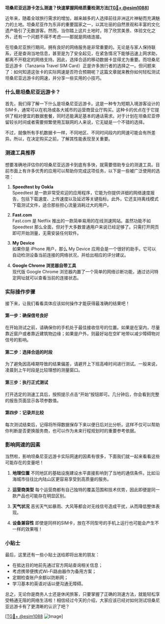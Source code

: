**坦桑尼亚远游卡怎么测速？快速掌握网络质量检测方法[[TG💪+ @esim1088](https://t.me/s/esim1088)]**

近年来，随着全球旅行需求的增加，越来越多的人选择前往非洲这片神秘而充满魅力的土地。坦桑尼亚作为东非的重要国家之一，以其壮丽的自然景观和丰富的文化遗产吸引了无数游客。然而，当你踏上这片土地时，除了欣赏美景、体验文化之外，还有一个问题不得不考虑——那就是网络连接。

在坦桑尼亚旅行期间，拥有良好的网络服务是非常重要的。无论是与家人保持联系，还是查询当地信息，甚至是为了安全起见，在紧急情况下能够迅速上网求助，都离不开稳定的网络支持。因此，选择合适的移动数据卡显得尤为重要。而坦桑尼亚远游卡（Tanzania Travel SIM Card）正是许多旅行者的选择之一。但问题来了：如何知道这张卡的实际网速是否符合预期呢？这篇文章就来教你如何轻松测试坦桑尼亚远游卡的网速，并分享一些实用的小技巧。

### 什么是坦桑尼亚远游卡？

首先，我们得了解一下什么是坦桑尼亚远游卡。这是一种专为短期入境游客设计的SIM卡，通常可以在机场或各大城市的运营商营业厅购买。这种卡的优点在于它提供了相对便宜的数据套餐，同时还能满足基本的通话需求。对于计划在坦桑尼亚停留较长时间或者需要频繁使用互联网的人来说，它无疑是一个不错的选择。

不过，就像所有手机数据卡一样，不同地区、不同时间段内的网速可能会有所差异。所以，在决定购买之前，了解其性能表现至关重要。

### 测速工具推荐

想要准确地评估你的坦桑尼亚远游卡到底有多快，就需要借助专业的测速工具。目前市面上有许多优秀的应用可以帮助你完成这项任务，以下是一些被广泛使用的选项：

1. **Speedtest by Ookla**  
   Speedtest 是一款非常受欢迎的应用程序，它能为你提供详细的网络速度报告，包括下载速度、上传速度以及延迟等关键指标。此外，它还支持离线模式下载测试文件，适合那些担心流量消耗过大的用户。

2. **Fast.com**  
   Fast.com 是 Netflix 推出的一款简单易用的在线测速网站。虽然功能不如 Speedtest 那么全面，但对于大多数普通用户来说已经足够了。只需打开网页即可开始测量，无需安装任何软件。

3. **My Device**  
   如果你是 iPhone 用户，那么 My Device 应用会是一个很好的助手。它可以自动检测设备当前连接的网络状况，并给出相应的评分建议。

4. **Google Chrome 浏览器自带工具**  
   现代版 Google Chrome 浏览器内置了一个简单的网络诊断功能，通过访问特定网址就可以查看当前的连接状态。

### 实际操作步骤

接下来，让我们看看具体应该如何操作才能获得最准确的结果吧！

#### 第一步：确保信号良好
在开始测试之前，请确保你的手机处于最佳接收信号的位置。如果是在室内，尽量靠近窗户或者靠近建筑物边缘；如果是户外，则最好站在空旷地带以减少障碍物对信号的影响。

#### 第二步：选择合适的时段
为了避免因高峰期导致的结果偏差，请避开上下班高峰时间进行测试。一般来说，凌晨到上午时段是比较理想的测量窗口。

#### 第三步：执行正式测试
打开选定的测速工具后，按照提示点击“开始”按钮即可。几分钟后，你会看到完整的报告页面显示各项参数值。

#### 第四步：记录并比较
每次测试结束后，记得将所得数据保存下来以便日后对比分析。这样不仅可以帮助你判断是否更换服务商，也可以作为未来行程规划时的重要参考依据。

### 影响网速的因素

当然啦，影响坦桑尼亚远游卡实际网速的因素有很多，下面我们就一起来看看这些可能存在的变量吧！

1. **地理位置**
   不同地区的基础设施建设水平直接影响到了当地的通信条件。比如沿海城市往往比内陆山区更容易享受到高质量的服务。

2. **运营商类型**
   每个运营商都有自己独特的覆盖范围和技术优势，因此即便是同一款产品也可能存在明显区别。

3. **天气状况**
   恶劣天气如暴雨、大风等都会对无线信号造成干扰，从而降低整体表现。

4. **设备兼容性**
   即使是同样的SIM卡，放在不同型号的手机上运行也可能会产生不一样的效果哦！

### 小贴士

最后，这里还有一些小贴士送给即将出发的朋友：
- 在抵达目的地前先通过官方网站查询相关信息；
- 考虑携带便携式Wi-Fi路由器作为备用方案；
- 定期检查账户余额以防断网；
- 学习基本的英语对话以便沟通无障碍。

总之，无论你是商务人士还是休闲旅客，只要掌握了正确的测速方法，就能轻松享受畅通无阻的网络生活啦！相信经过今天的介绍，大家应该已经对如何测试坦桑尼亚远游卡有了更清晰的认识了吧？

[[TG💪+ @esim1088](https://t.me/s/esim1088) ![Image](https://i.postimg.cc/4NQfJmqS/Snipaste-2025-05-13-00-14-12.png)]